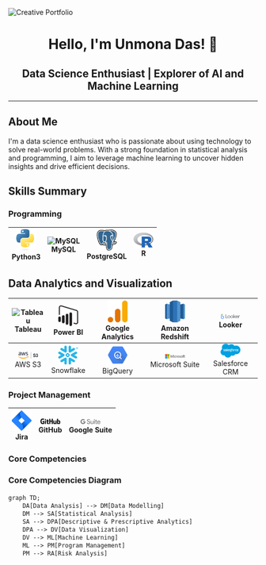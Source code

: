 

![Creative Portfolio](https://github.com/IamUnmona/IamUnmona/blob/main/Welcome%20to%20my%20page.gif)






<div align="center">

# Hello, I'm Unmona Das! 👋

## Data Science Enthusiast | Explorer of AI and Machine Learning


</div>

---

##  About Me
I'm a data science enthusiast who is passionate about using technology to solve real-world problems. With a strong foundation in statistical analysis and programming, I aim to leverage machine learning to uncover hidden insights and drive efficient decisions.

## Skills Summary

### Programming
| <img src="https://github.com/IamUnmona/IamUnmona/blob/main/Python%20Software%20Foundation_idixzIbrOi_2.svg" alt="Python3" width="40"><br>Python3 | <img src="https://github.com/IamUnmona/IamUnmona/blob/main/Oracle%20MySQL_idtlXpo9bo_1.svg" alt="MySQL" width="40"><br>MySQL | <img src="https://github.com/IamUnmona/IamUnmona/blob/main/PostgreSQL_idG_UafUz7_2.svg" alt="PostgreSQL" width="40"><br>PostgreSQL | <img src="https://github.com/IamUnmona/IamUnmona/blob/main/r-lang.svg" alt="R" width="40"><br>R |
|:---:|:---:|:---:|:---:|

## Data Analytics and Visualization
| <img src="https://github.com/IamUnmona/IamUnmona/blob/main/Tableau_idW4GZaB-5_6.svg" alt="Tableau" width="40"><br>Tableau | <img src="https://github.com/IamUnmona/IamUnmona/blob/main/power-bi.svg" alt="Power BI" width="40"><br>Power BI | <img src="https://github.com/IamUnmona/IamUnmona/blob/main/google-analytics-4.svg" alt="Google Analytics" width="40"><br>Google Analytics | <img src="https://github.com/IamUnmona/IamUnmona/blob/main/aws-redshift-logo.svg" alt="Amazon Redshift" width="40"><br>Amazon Redshift | <img src="https://github.com/IamUnmona/IamUnmona/blob/main/looker-1.svg" alt="Looker" width="40"><br>Looker |
|:---:|:---:|:---:|:---:|:---:|
| <img src="https://github.com/IamUnmona/IamUnmona/blob/main/amazon-s3.svg" alt="AWS S3" width="40"><br>AWS S3 | <img src="https://github.com/IamUnmona/IamUnmona/blob/main/Snowflake_idCkdSg0B6_5.svg" alt="Snowflake" width="40"><br>Snowflake | <img src="https://github.com/IamUnmona/IamUnmona/blob/main/google-bigquery-logo-1.svg" alt="BigQuery" width="40"><br>BigQuery | <img src="https://github.com/IamUnmona/IamUnmona/blob/main/microsoft-6.svg" alt="Microsoft Suite" width="40"><br>Microsoft Suite | <img src="https://github.com/IamUnmona/IamUnmona/blob/main/salesforce-2.svg" alt="Salesforce CRM" width="40"><br>Salesforce CRM |


### Project Management
| <img src="https://github.com/IamUnmona/IamUnmona/blob/main/jira-3.svg" alt="Jira" width="40"><br>Jira | <img src="https://github.com/IamUnmona/IamUnmona/blob/main/github-2.svg" alt="GitHub" width="40"><br>GitHub | <img src="https://github.com/IamUnmona/IamUnmona/blob/main/google-suite-logo.svg" alt="Google Suite" width="40"><br>Google Suite |
|:---:|:---:|:---:|


### Core Competencies


### Core Competencies Diagram




















```mermaid
graph TD;
    DA[Data Analysis] --> DM[Data Modelling]
    DM --> SA[Statistical Analysis]
    SA --> DPA[Descriptive & Prescriptive Analytics]
    DPA --> DV[Data Visualization]
    DV --> ML[Machine Learning]
    ML --> PM[Program Management]
    PM --> RA[Risk Analysis]
